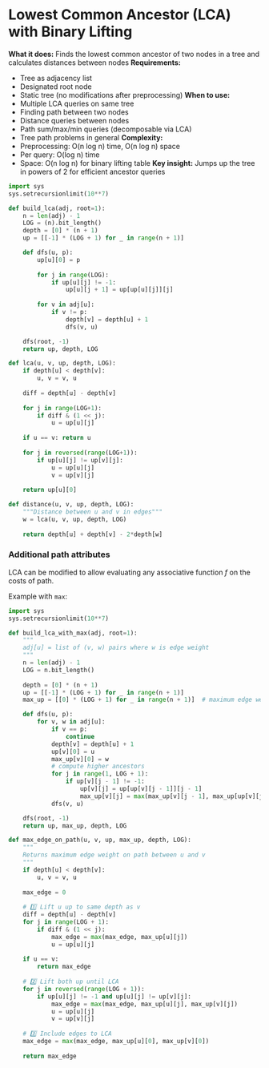 # Lowest Common Ancestor (LCA) with Binary Lifting
**What it does:** Finds the lowest common ancestor of two nodes in a tree and calculates distances between nodes
**Requirements:**
- Tree as adjacency list
- Designated root node
- Static tree (no modifications after preprocessing)
**When to use:**
- Multiple LCA queries on same tree
- Finding path between two nodes
- Distance queries between nodes
- Path sum/max/min queries (decomposable via LCA)
- Tree path problems in general
**Complexity:**
- Preprocessing: O(n log n) time, O(n log n) space
- Per query: O(log n) time
- Space: O(n log n) for binary lifting table
**Key insight:** Jumps up the tree in powers of 2 for efficient ancestor queries

```python
import sys
sys.setrecursionlimit(10**7)

def build_lca(adj, root=1):
    n = len(adj) - 1
    LOG = (n).bit_length()
    depth = [0] * (n + 1)
    up = [[-1] * (LOG + 1) for _ in range(n + 1)]

    def dfs(u, p):
        up[u][0] = p
        
        for j in range(LOG):
            if up[u][j] != -1:
                up[u][j + 1] = up[up[u][j]][j]
        
        for v in adj[u]:
            if v != p:
                depth[v] = depth[u] + 1
                dfs(v, u)

    dfs(root, -1)
    return up, depth, LOG
```

```python
def lca(u, v, up, depth, LOG):
    if depth[u] < depth[v]:
        u, v = v, u
    
    diff = depth[u] - depth[v]
    
    for j in range(LOG+1):
        if diff & (1 << j):
            u = up[u][j]
    
    if u == v: return u
    
    for j in reversed(range(LOG+1)):
        if up[u][j] != up[v][j]:
            u = up[u][j]
            v = up[v][j]
    
    return up[u][0]
```

```python
def distance(u, v, up, depth, LOG):
    """Distance between u and v in edges"""
    w = lca(u, v, up, depth, LOG)
    
    return depth[u] + depth[v] - 2*depth[w]
```
### Additional path attributes
LCA can be modified to allow evaluating any associative function $f$ on the costs of path.

Example with `max`:
```python
import sys
sys.setrecursionlimit(10**7)

def build_lca_with_max(adj, root=1):
    """
    adj[u] = list of (v, w) pairs where w is edge weight
    """
    n = len(adj) - 1
    LOG = n.bit_length()
    
    depth = [0] * (n + 1)
    up = [[-1] * (LOG + 1) for _ in range(n + 1)]
    max_up = [[0] * (LOG + 1) for _ in range(n + 1)]  # maximum edge weight to ancestor

    def dfs(u, p):
        for v, w in adj[u]:
            if v == p:
                continue
            depth[v] = depth[u] + 1
            up[v][0] = u
            max_up[v][0] = w
            # compute higher ancestors
            for j in range(1, LOG + 1):
                if up[v][j - 1] != -1:
                    up[v][j] = up[up[v][j - 1]][j - 1]
                    max_up[v][j] = max(max_up[v][j - 1], max_up[up[v][j - 1]][j - 1])
            dfs(v, u)

    dfs(root, -1)
    return up, max_up, depth, LOG

```

```python
def max_edge_on_path(u, v, up, max_up, depth, LOG):
    """
    Returns maximum edge weight on path between u and v
    """
    if depth[u] < depth[v]:
        u, v = v, u
    
    max_edge = 0
    
    # 1️⃣ Lift u up to same depth as v
    diff = depth[u] - depth[v]
    for j in range(LOG + 1):
        if diff & (1 << j):
            max_edge = max(max_edge, max_up[u][j])
            u = up[u][j]
    
    if u == v:
        return max_edge
    
    # 2️⃣ Lift both up until LCA
    for j in reversed(range(LOG + 1)):
        if up[u][j] != -1 and up[u][j] != up[v][j]:
            max_edge = max(max_edge, max_up[u][j], max_up[v][j])
            u = up[u][j]
            v = up[v][j]
    
    # 3️⃣ Include edges to LCA
    max_edge = max(max_edge, max_up[u][0], max_up[v][0])
    
    return max_edge
```